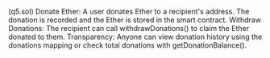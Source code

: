 (q5.sol) Donate Ether: A user donates Ether to a recipient's address. The donation is recorded and the Ether is stored in the smart contract. Withdraw Donations: The recipient can call withdrawDonations() to claim the Ether donated to them. Transparency: Anyone can view donation history using the donations mapping or check total donations with getDonationBalance().
